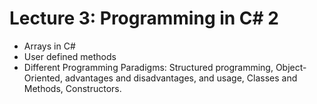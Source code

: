 # Lecture 3: Programming in C# 2

* Arrays in C#
* User defined methods
* Different Programming Paradigms: Structured programming, Object-Oriented, advantages and disadvantages, and usage, Classes and Methods, Constructors.

